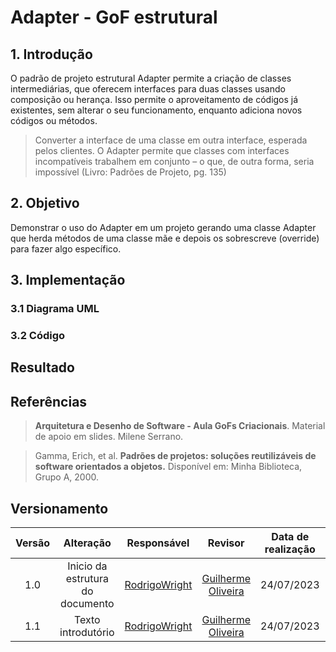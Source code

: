 # Adapter - GoF estrutural

## 1. Introdução

O padrão de projeto estrutural Adapter permite a criação de classes intermediárias, que oferecem interfaces para duas classes usando composição ou herança. Isso permite o aproveitamento de códigos já existentes, sem alterar o seu funcionamento, enquanto adiciona novos códigos ou métodos.

> Converter a interface de uma classe em outra interface, esperada pelos clientes. O Adapter permite que classes com interfaces incompatíveis trabalhem em conjunto – o que, de outra forma, seria impossível (Livro: Padrões de Projeto, pg. 135)

## 2. Objetivo

Demonstrar o uso do Adapter em um projeto gerando uma classe Adapter que herda métodos de uma classe mãe e depois os sobrescreve (override) para fazer algo específico.

## 3. Implementação
### 3.1 Diagrama UML

### 3.2 Código

## Resultado

## Referências

> **Arquitetura e Desenho de Software - Aula GoFs Criacionais**. Material de apoio em slides. Milene Serrano.

> Gamma, Erich, et al. **Padrões de projetos: soluções reutilizáveis de software orientados a objetos.** Disponível em: Minha Biblioteca, Grupo A, 2000.

## Versionamento

| Versão | Alteração |  Responsável  | Revisor | Data de realização | Data de revisão |
| :------: | :---: | :-----: | :----: | :----: | :-----: |
| 1.0    | Inicio da estrutura do documento | [RodrigoWright](https://github.com/RodrigoWright) | [Guilherme Oliveira](https://github.com/GG555-13) | 24/07/2023 | 24/07/2023 |
| 1.1 | Texto introdutório | [RodrigoWright](https://github.com/RodrigoWright) | [Guilherme Oliveira](https://github.com/GG555-13) | 24/07/2023 | 24/07/2023 | 





